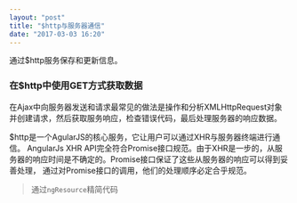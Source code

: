 ```yaml
---
layout: "post"
title: "$http与服务器通信"
date: "2017-03-03 16:20"
---
```


通过$http服务保存和更新信息。

<!-- more -->

### 在$http中使用GET方式获取数据

在Ajax中向服务器发送和请求最常见的做法是操作和分析XMLHttpRequest对象并创建请求，然后获取服务响应，检查错误代码，最后处理服务器的响应数据。

$http是一个AgularJS的核心服务，它让用户可以通过XHR与服务器终端进行通信。
AngularJs XHR API完全符合Promise接口规范。由于XHR是一步的，从服务器的响应时间是不确定的。Promise接口保证了这些从服务器的响应可以得到妥善处理，
通过对Promise接口的调用，他们的处理顺序必定合乎规范。

> 通过`ngResource`精简代码
